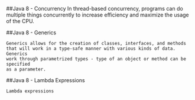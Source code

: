 ##Java 8 - Concurrency
	In thread-based concurrency, programs can do multiple things concurrently to
	increase efficiency and maximize the usage of the CPU.

##Java 8 - Generics

	Generics allows for the creation of classes, interfaces, and methods
	that will work in a type-safe manner with various kinds of data. Generics
	work through parametrized types - type of an object or method can be specified
	as a parameter.
	
##Java 8 - Lambda Expressions

	Lambda expressions
	